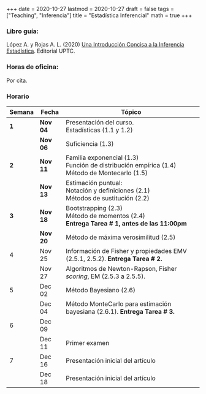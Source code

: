 +++
date      = 2020-10-27
lastmod   = 2020-10-27
draft     = false
tags      = ["Teaching", "Inferencia"]
title     = "Estadística Inferencial"
math      = true
+++

### Libro guía:

López A. y Rojas A. L. (2020) [Una Introducción Concisa a la Inferencia Estadística](https://alexrojas.netlify.app/publication/ie/). Editorial UPTC.

### Horas de oficina: 

Por cita.

### Horario

Semana | Fecha | Tópico
---| ---| ---
**1**  | **Nov 04** | Presentación del curso. <br> Estadísticas (1.1 y 1.2)
&nbsp; | **Nov 06** | Suficiencia (1.3)
**2**  | **Nov 11** | Familia exponencial (1.3) <br> Función de distribución empírica (1.4)<br> Método de Montecarlo (1.5)
&nbsp; | **Nov 13** | Estimación puntual: <br> Notación y definiciones (2.1) <br> Métodos de sustitución (2.2)
**3**  | **Nov 18** | Bootstrapping (2.3) <br> Método de momentos (2.4) <br> **Entrega Tarea # 1, antes de las 11:00pm**
&nbsp; | **Nov 20** | Método de máxima verosimilitud (2.5)
4 | Nov 25 | Información de Fisher y propiedades EMV (2.5.1, 2.5.2). **Entrega Tarea # 2.**
&nbsp; | Nov 27 | Algoritmos de Newton-Rapson, Fisher *scoring*, EM (2.5.3 a 2.5.5).
5 | Dec 02 | Método Bayesiano (2.6)
&nbsp; | Dec 04 | Método MonteCarlo para estimación bayesiana (2.6.1). **Entrega Tarea # 3.**
6 | Dec 09 | 
&nbsp; | Dec 11 | Primer examen
7 | Dec 16 | Presentación inicial del artículo
&nbsp; | Dec 18 | Presentación inicial del artículo

